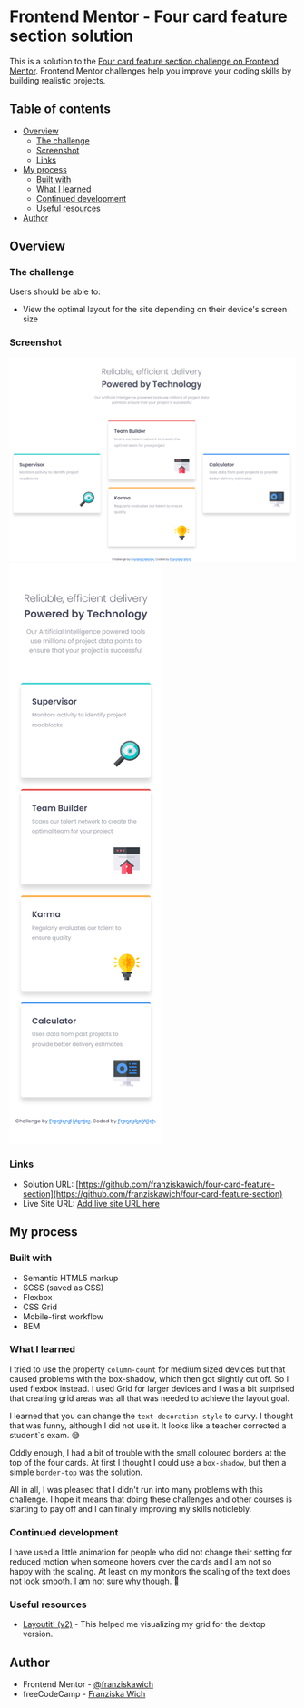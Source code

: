 # Frontend Mentor - Four card feature section solution

This is a solution to the [Four card feature section challenge on Frontend Mentor](https://www.frontendmentor.io/challenges/four-card-feature-section-weK1eFYK). Frontend Mentor challenges help you improve your coding skills by building realistic projects.

## Table of contents

- [Overview](#overview)
  - [The challenge](#the-challenge)
  - [Screenshot](#screenshot)
  - [Links](#links)
- [My process](#my-process)
  - [Built with](#built-with)
  - [What I learned](#what-i-learned)
  - [Continued development](#continued-development)
  - [Useful resources](#useful-resources)
- [Author](#author)

## Overview

### The challenge

Users should be able to:

- View the optimal layout for the site depending on their device's screen size

### Screenshot

![Desktop screenshot](./screenshot-desktop.png)
![Mobile screenshot](./screenshot-mobile.png)

### Links

- Solution URL: [https://github.com/franziskawich/four-card-feature-section](https://github.com/franziskawich/four-card-feature-section)
- Live Site URL: [Add live site URL here](https://your-live-site-url.com)

## My process

### Built with

- Semantic HTML5 markup
- SCSS (saved as CSS)
- Flexbox
- CSS Grid
- Mobile-first workflow
- BEM

### What I learned

I tried to use the property `column-count` for medium sized devices but that caused problems with the box-shadow, which then got slightly cut off. So I used flexbox instead. I used Grid for larger devices and I was a bit surprised that creating grid areas was all that was needed to achieve the layout goal.

I learned that you can change the `text-decoration-style` to curvy. I thought that was funny, although I did not use it. It looks like a teacher corrected a student`s exam. 😅

Oddly enough, I had a bit of trouble with the small coloured borders at the top of the four cards. At first I thought I could use a `box-shadow`, but then a simple `border-top` was the solution.

All in all, I was pleased that I didn't run into many problems with this challenge. I hope it means that doing these challenges and other courses is starting to pay off and I can finally improving my skills noticlebly.

### Continued development

I have used a little animation for people who did not change their setting for reduced motion when someone hovers over the cards and I am not so happy with the scaling. At least on my monitors the scaling of the text does not look smooth. I am not sure why though. 🤨

### Useful resources

- [Layoutit! (v2)](https://grid.layoutit.com/) - This helped me visualizing my grid for the dektop version.

## Author

- Frontend Mentor - [@franziskawich](https://www.frontendmentor.io/profile/franziskawich)
- freeCodeCamp - [Franziska Wich](https://www.freecodecamp.org/fcc35fab9df-6b8c-445e-8aec-36ee00e99ba0)
